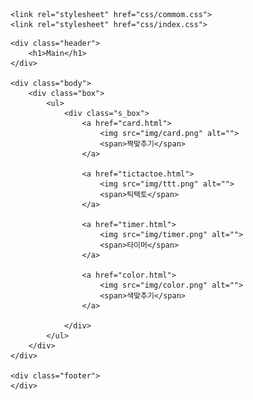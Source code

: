 <!DOCTYPE html>
<html lang="en">
<head>
    <meta charset="UTF-8">
    <meta name="viewport" content="width=device-width, initial-scale=1.0">
    <title>Home</title>
    
    <link rel="stylesheet" href="css/commom.css">
    <link rel="stylesheet" href="css/index.css">

</head>
<body>

    <div class="header">
        <h1>Main</h1>
    </div>

    <div class="body">
        <div class="box">
            <ul>
                <div class="s_box">
                    <a href="card.html">
                        <img src="img/card.png" alt="">
                        <span>짝맞추기</span> 
                    </a>

                    <a href="tictactoe.html">
                        <img src="img/ttt.png" alt="">
                        <span>틱택토</span>
                    </a>

                    <a href="timer.html">
                        <img src="img/timer.png" alt="">
                        <span>타이머</span>
                    </a>

                    <a href="color.html">
                        <img src="img/color.png" alt="">
                        <span>색맞추기</span>
                    </a>

                </div>
            </ul>
        </div>
    </div>
    
    <div class="footer">
    </div>

</body>
</html>
